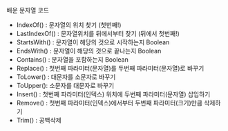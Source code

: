 배운 문자열 코드
  
- IndexOf() : 문자열의 위치 찾기 (첫번째!)
- LastIndexOf() : 문자열위치를 뒤에서부터 찾기 (뒤에서 첫번째!)
- StartsWith() : 문자열이 해당의 것으로 시작하는지 Boolean
- EndsWith() : 문자열이 해당의 것으로 끝나는지 Boolean
- Contains() : 문자열을 포함하는지 Boolean
- Replace() : 첫번째 파라미터(문자열)를 두번째 파라미터(문자열)로 바꾸기
- ToLower() : 대문자를 소문자로 바꾸기
- ToUpper(): 소문자를 대문자로 바꾸기
- Insert() : 첫번째 파라미터(인덱스) 위치에 두번째 파라미터(문자열) 삽입하기
- Remove() : 첫번째 파라미터(인덱스)에서부터 두번째 파라미터(크기)만큼 삭제하기
- Trim() : 공백삭제
